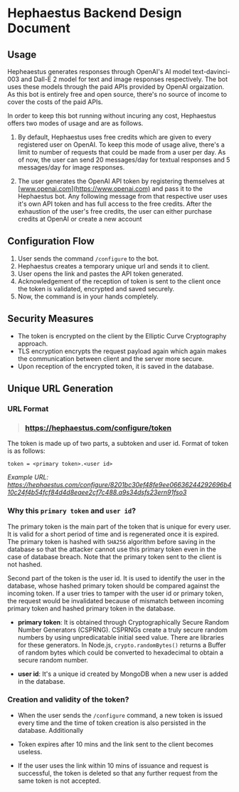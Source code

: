 # Hephaestus Backend Design Document

## Usage

Hepheaestus generates responses through OpenAI's AI model text-davinci-003 and Dall-E 2 model for text and image responses respectively. The bot uses these models through the paid APIs provided by OpenAI orgaization. As this bot is entirely free and open source, there's no source of income to cover the costs of the paid APIs.

In order to keep this bot running without incuring any cost, Hephaestus offers two modes of usage and are as follows.

1. By default, Hephaestus uses free credits which are given to every registered user on OpenAI. To keep this mode of usage alive, there's a limit to number of requests that could be made from a user per day. As of now, the user can send 20 messages/day for textual responses and 5 messages/day for image responses.

2. The user generates the OpenAI API token by registering themselves at [www.openai.com](https://www.openai.com) and pass it to the Hephaestus bot. Any following message from that respective user uses it's own API token and has full access to the free credits. After the exhaustion of the user's free credits, the user can either purchase credits at OpenAI or create a new account

## Configuration Flow

1. User sends the command `/configure` to the bot.
2. Hephaestus creates a temporary unique url and sends it to client.
3. User opens the link and pastes the API token generated.
4. Acknowledgement of the reception of token is sent to the client once the token is validated, encrypted and saved securely.
5. Now, the command is in your hands completely.

## Security Measures

- The token is encrypted on the client by the Elliptic Curve Cryptography approach.
- TLS encryption encrypts the request payload again which again makes the communication between client and the server more secure.
- Upon reception of the encrypted token, it is saved in the database.

## Unique URL Generation

### URL Format

> ### https://hephaestus.com/configure/token

The token is made up of two parts, a subtoken and user id. Format of token is as follows:

`token = <primary token>.<user id>`

_Example URL: https://hephaestus.com/configure/8201bc30ef48fe9ee06636244292696b410c24f4b54fcf84d4d8eaee2cf7c488.a9s34dsfs23ern91fso3_

### Why this `primary token` and `user id`?

The primary token is the main part of the token that is unique for every user. It is valid for a short period of time and is regenerated once it is expired. The primary token is hashed with `SHA256` algorithm before saving in the database so that the attacker cannot use this primary token even in the case of database breach. Note that the primary token sent to the client is not hashed.

Second part of the token is the user id. It is used to identify the user in the database, whose hashed primary token should be compared against the incoming token. If a user tries to tamper with the user id or primary token, the request would be invalidated because of mismatch between incoming primary token and hashed primary token in the database.

- __primary token__: It is obtained through Cryptographically Secure Random Number Generators (CSPRNG). CSPRNGs create a truly secure random numbers by using unpredicatable initial seed value. There are libraries for these generators. In Node.js, `crypto.randomBytes()` returns a Buffer of random bytes which could be converted to hexadecimal to obtain a secure random number.

- __user id__: It's a unique id created by MongoDB when a new user is added in the database.

### Creation and validity of the token?

- When the user sends the `/configure` command, a new token is issued every time and the time of token creation is also persisted in the database. Additionally 

- Token expires after 10 mins and the link sent to the client becomes useless.

- If the user uses the link within 10 mins of issuance and request is successful, the token is deleted so that any further request from the same token is not accepted.